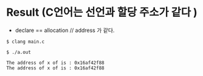 # Result (C언어는 선언과 할당 주소가 같다 )

- declare == allocation // address 가 같다.

```
$ clang main.c  

$ ./a.out

The address of x of is : 0x16af42f88
The address of x of is : 0x16af42f88

```